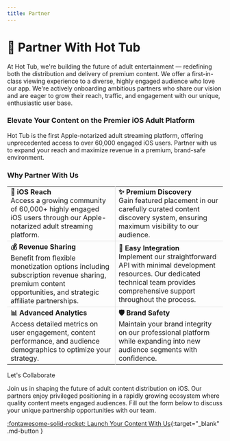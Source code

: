 ```yaml
---
title: Partner
---
```


# 🤝 Partner With Hot Tub

At Hot Tub, we're building the future of adult entertainment — redefining both the distribution and delivery of premium content. We offer a first-in-class viewing experience to a diverse, highly engaged audience who love our app. We're actively onboarding ambitious partners who share our vision and are eager to grow their reach, traffic, and engagement with our unique, enthusiastic user base.

### Elevate Your Content on the Premier iOS Adult Platform

Hot Tub is the first Apple-notarized adult streaming platform, offering unprecedented access to over 60,000 engaged iOS users. Partner with us to expand your reach and maximize revenue in a premium, brand-safe environment.

### Why Partner With Us

<table border="0" cellspacing="0" cellpadding="15">
<tr>
<td width="50%" style="border-right: 1px solid #ddd;">
<b>📱 iOS Reach</b><br/>
Access a growing community of 60,000+ highly engaged iOS users through our Apple-notarized adult streaming platform.
</td>
<td width="50%">
<b>✨ Premium Discovery</b><br/>
Gain featured placement in our carefully curated content discovery system, ensuring maximum visibility to our audience.
</td>
</tr>
<tr>
<td style="border-right: 1px solid #ddd; border-top: 1px solid #ddd;">
<b>💰 Revenue Sharing</b><br/>
Benefit from flexible monetization options including subscription revenue sharing, premium content opportunities, and strategic affiliate partnerships.
</td>
<td style="border-top: 1px solid #ddd;">
<b>🔌 Easy Integration</b><br/>
Implement our straightforward API with minimal development resources. Our dedicated technical team provides comprehensive support throughout the process.
</td>
</tr>
<tr>
<td style="border-right: 1px solid #ddd; border-top: 1px solid #ddd;">
<b>📊 Advanced Analytics</b><br/>
Access detailed metrics on user engagement, content performance, and audience demographics to optimize your strategy.
</td>
<td style="border-top: 1px solid #ddd;">
<b>🛡️ Brand Safety</b><br/>
Maintain your brand integrity on our professional platform while expanding into new audience segments with confidence.
</td>
</tr>
</table>

Let's Collaborate

Join us in shaping the future of adult content distribution on iOS. Our partners enjoy privileged positioning in a rapidly growing ecosystem where quality content meets engaged audiences.
Fill out the form below to discuss your unique partnership opportunities with our team.

[:fontawesome-solid-rocket: Launch Your Content With Us](https://hottubapp.io/partners){:target="\_blank" .md-button }
